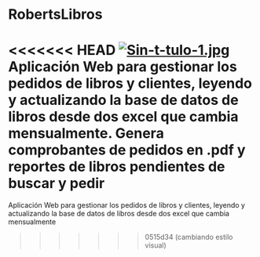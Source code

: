 # RobertsLibros
<<<<<<< HEAD
[![Sin-t-tulo-1.jpg](https://i.postimg.cc/9MByKvp3/Sin-t-tulo-1.jpg)](https://postimg.cc/YGh4mDZ8)
Aplicación Web para gestionar los pedidos de libros y clientes, leyendo y actualizando la base de datos de libros desde dos excel que cambia mensualmente. Genera comprobantes de pedidos en .pdf y reportes de libros pendientes de buscar y pedir
=======
Aplicación Web para gestionar los pedidos de libros y clientes, leyendo y actualizando la base de datos de libros desde dos excel que cambia mensualmente
>>>>>>> 0515d34 (cambiando estilo visual)
